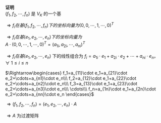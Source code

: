 **证明**  
 $(f_1,f_2,\cdots,f_n)$ 是 $V_K$ 的一个基  
  
 $\Rightarrow f_i在基(f_1,f_2,\cdots,f_n)下的  
坐标向量为(0,0,\cdots,1,\cdots,0)^T$   
  
 $\Rightarrow f_i在基(e_1,e_2,\cdots,e_n)下的  
坐标向量为$   
 $A\cdot(0,0,\cdots,1,\cdots,0)^T  
=(a_{1i},a_{2i},\cdots,a_{ni})^T$   
  
 $\Rightarrow f_i在基(e_1,e_2,\cdots,e_n)$ 下的线性组合为 $f_i=a_{1i}\cdot e_1+a_{2i}\cdot e_2+\cdots+a_{ni}\cdot e_n，  
\forall\ 1\le i\le n$   
  
 $\Rightarrow\begin{cases}  
f_1=a_{11}\cdot e_1+a_{21}\cdot e_2+\cdots+a_{n1}\cdot e_n\\\   
f_2=a_{12}\cdot e_1+a_{22}\cdot e_2+\cdots+a_{n2}\cdot e_n\\\   
f_3=a_{13}\cdot e_1+a_{23}\cdot e_2+\cdots+a_{n3}\cdot e_n\\\   
\cdots\\\   
f_n=a_{1n}\cdot e_1+a_{2n}\cdot e_2+\cdots+a_{nn}\cdot e_n  
\end{cases}$   
  
 $\Rightarrow  
(f_1,f_2,\cdots,f_n)=(e_1,e_2,\cdots,e_n)\cdot A$   
  
 $\Rightarrow A$ 为过渡矩阵  
